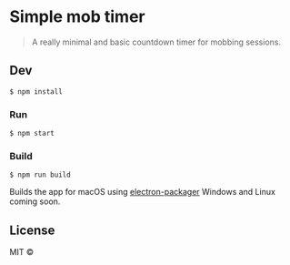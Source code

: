 # Simple mob timer

> A really minimal and basic countdown timer for mobbing sessions. 


## Dev

```
$ npm install
```

### Run

```
$ npm start
```

### Build

```
$ npm run build
```

Builds the app for macOS using [electron-packager](https://github.com/electron-userland/electron-packager) Windows and Linux coming soon.


## License

MIT © 
